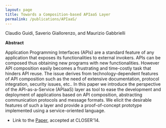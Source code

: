 ```yaml
---
layout: page
title: Towards a Composition-based APIaaS Layer
permalink: /publications/APIaaS/
---
```


Claudio Guidi, Saverio Giallorenzo, and Maurizio Gabbrielli

**Abstract**

Application Programming Interfaces (APIs) are a standard feature of any
application that exposes its functionalities to external invokers. APIs
can be composed thus obtaining new programs with new functionalities.
However API composition easily becomes a frustrating and time-costly
task that hinders API reuse. The issue derives from technology-dependent
features of API composition such as the need of extensive documentation,
protocol integration, security issues, etc.. In this paper we introduce
the perspective of the API-as-a-Service (APIaaS) layer as tool to ease
the development and deployment of applications based on API composition,
abstracting communication protocols and message formats. We elicit the
desirable features of such a layer and provide a proof-of-concept
prototype implemented using a service-oriented language.

-   Link to the [Paper](APIaaS.pdf), accepted at CLOSER'14.

